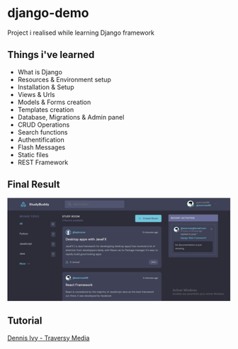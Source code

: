 # django-demo
Project i realised while learning Django framework

## Things i've learned

* What is Django
* Resources & Environment setup
* Installation & Setup
* Views & Urls
* Models & Forms creation
* Templates creation
* Database, Migrations & Admin panel
* CRUD Operations
* Search functions
* Authentification
* Flash Messages
* Static files
* REST Framework

## Final Result

![](static/images/screenshot.png)

## Tutorial

[Dennis Ivy - Traversy Media](https://www.youtube.com/watch?v=PtQiiknWUcI)

